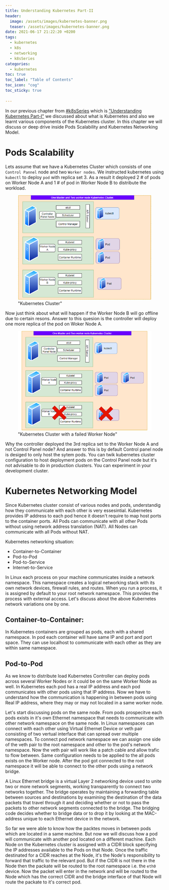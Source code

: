 ```yaml
---
title: Understanding Kubernetes Part-II
header:
  image: /assets/images/kubernetes-banner.png
  teaser: /assets/images/kubernetes-banner.png
date: 2021-06-17 21:22:20 +0200
tags: 
  - kubernetes
  - k8s
  - networking
  - k8sSeries
categories: 
  - kubernetes
toc: true
toc_label: "Table of Contents"
toc_icon: "cog"
toc_sticky: true

---
```


In our previous chapter from [#k8sSeries](https://www.linuxfunda.com/tags/#k8sseries) which is ["Understanding Kubernetes Part-I"](https://www.linuxfunda.com/kubernetes/Understanding-Kubernets-Part-1/) we discussed about what is Kubernetes and also we learnt various components of the Kubernetes cluster. In this chapter we will discuss or deep drive inside Pods Scalability and Kubernetes Networking Model. 

# Pods Scalability 

Lets assume that we have a Kubernetes Cluster which consists of one `Control Pannel` node and two `Worker nodes`. We instructed kubernetes using `kubectl` to deploy `pod` with replica set 3. As a result it deployed 2 # of pods on Worker Node A and 1 # of pod in Worker Node B to distribute the workload.  

<figure>
  <a href="/assets/images/kuber-cluster-k8s-II-serise.png"><img src="/assets/images/kuber-cluster-k8s-II-serise.png"></a>
  <figcaption>"Kubernetes Cluster"</figcaption>
</figure>

Now just think about what will happen if the Worker Node B will go offline due to certain resons. Answer to this quesion is the controller will deploy one more replica of the pod on Woker Node A.

<figure>
  <a href="/assets/images/kuber-cluster-k8s-II-serise-exmpII.png"><img src="/assets/images/kuber-cluster-k8s-II-serise-exmpII.png"></a>
  <figcaption>"Kubernetes Cluster with a failed Worker Node"</figcaption>
</figure>

Why the controller deployed the 3rd replica set to the Worker Node A and not Control Panel node? And answer to this is by default Control panel node is desiged to only host the sytem pods. You can twik kubernetes cluster configuration to host deployment pods on the Control Panel node but it's not advisable to do in production clusters. You can experiment in your development cluster.  

# Kubernetes Networking Model

Since Kubernetes cluster consist of various nodes and pods, understandig how they communicate with each other is very essesintial. Kubernetes provides IP address to each pod hence it doesn't require to map host ports to the container ports. All Pods can communicate with all other Pods without using network address translation (NAT). All Nodes can communicate with all Pods without NAT.

Kubernetes networking situation:
- Container-to-Container 
- Pod-to-Pod
- Pod-to-Service
- Internet-to-Service

In Linux each process on your machine communicates inside a network namespace. This namespace creates a logical networking stack with its own network devices, firewall rules, and routes. When you run a process, it is assigned by default to your root network namespace. This provides the process with external access. Let's discuss about the above Kubernetes network variations one by one.

## Container-to-Container:

In Kubernetes containers are grouped as pods, each with a shared namespace. In pod each container will have same IP and port and port space. They can use localhost to communicate with each other as they are within same namespace. 

## Pod-to-Pod

As we know to distribute load Kubernetes Controller can deploy pods across several Worker Nodes or it could be on the same Worker Node as well. In Kubernetes each pod has a real IP address and each pod communicates with other pods using that IP address. Now we have to understand how the communication is happening in between pods using Real IP address, where they may or may not located in a same worker node. 

Let's start discussing pods on the same node. From pods prospecitve each pods exists in it's own Ethernet namespace that needs to communicate with other network namespace on the same node. In Linux namespaces can connect with each other using Virtual Ethernet Device or veth pair consisting of two vertual interface that can spread over multiple namespaces. To connect pod network namespace we can assign one side of the veth pair to the root namespace and other to the pod's network namespace. Now the veth pair will work like a patch cable and allow trafic to flow between. Same configuration needs to be applied to the all pods exists on the Worker node. After the pod got connected to the root namespace it will be able to connect to the other pods using a network bridge.

A Linux Ethernet bridge is a virtual Layer 2 networking device used to unite two or more network segments, working transparently to connect two networks together. The bridge operates by maintaining a forwarding table between sources and destinations by examining the destination of the data packets that travel through it and deciding whether or not to pass the packets to other network segments connected to the bridge. The bridging code decides whether to bridge data or to drop it by looking at the MAC-address unique to each Ethernet device in the network.

So far we were able to know how the packtes moves in between pods which are located in a same machine. But now we will discuss how a pod will communicate with another pod located on a different machine. Each Node on the Kubernetes cluster is assigned with a CIDR block specifying the IP addresses available to the Pods on that Node. Once the traffic destinated for a CIDR reaches at the Node, it's the Node's responsibility to forward that traffic to the relevant pod. But if the CIDR is not there in the Node then the packate will be routed to the root namespace i.e. the `eth0` device. Now the packet will enter in the network and will be routed to the Node which has the correct CIDR and the bridge interface of that Node will route the packate to it's correct pod.